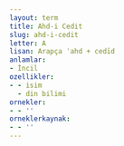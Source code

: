 ```yaml
---
layout: term
title: Ahd-i Cedit
slug: ahd-i-cedit
letter: A
lisan: Arapça ʿahd + cedīd
anlamlar:
- İncil
ozellikler:
- - isim
  - din bilimi
ornekler:
- - ''
orneklerkaynak:
- - ''
---
```

